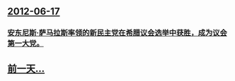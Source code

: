 ## [2012-06-17](/zh/news/2012/06/17/index.md)

### [ 安东尼斯·萨马拉斯率领的新民主党在希腊议会选举中获胜，成为议会第一大党。](/zh/news/2012/06/17/安东尼斯-萨马拉斯率领的新民主党在希腊议会选举中获胜-成为议会第一大党.md)
## [前一天...](/zh/news/2012/06/16/index.md)

